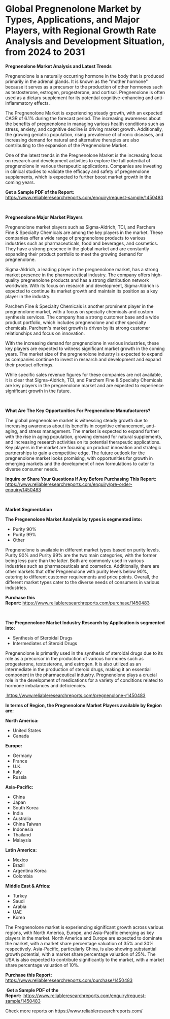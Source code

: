 <p><h1>Global Pregnenolone Market by Types, Applications, and Major Players, with Regional Growth Rate Analysis and Development Situation, from 2024 to 2031</h1></p><p><strong>Pregnenolone Market Analysis and Latest Trends</strong></p>
<p><p>Pregnenolone is a naturally occurring hormone in the body that is produced primarily in the adrenal glands. It is known as the "mother hormone" because it serves as a precursor to the production of other hormones such as testosterone, estrogen, progesterone, and cortisol. Pregnenolone is often used as a dietary supplement for its potential cognitive-enhancing and anti-inflammatory effects.</p><p>The Pregnenolone Market is experiencing steady growth, with an expected CAGR of 6.1% during the forecast period. The increasing awareness about the benefits of pregnenolone in managing various health conditions such as stress, anxiety, and cognitive decline is driving market growth. Additionally, the growing geriatric population, rising prevalence of chronic diseases, and increasing demand for natural and alternative therapies are also contributing to the expansion of the Pregnenolone Market.</p><p>One of the latest trends in the Pregnenolone Market is the increasing focus on research and development activities to explore the full potential of pregnenolone in various therapeutic applications. Companies are investing in clinical studies to validate the efficacy and safety of pregnenolone supplements, which is expected to further boost market growth in the coming years.</p></p>
<p><strong>Get a Sample PDF of the Report:&nbsp;</strong> <a href="https://www.reliableresearchreports.com/enquiry/request-sample/1450483">https://www.reliableresearchreports.com/enquiry/request-sample/1450483</a></p>
<p>&nbsp;</p>
<p><strong>Pregnenolone Major Market Players</strong></p>
<p><p>Pregnenolone market players such as Sigma-Aldrich, TCI, and Parchem Fine & Specialty Chemicals are among the key players in the market. These companies offer a wide range of pregnenolone products to various industries such as pharmaceuticals, food and beverages, and cosmetics. They have a strong presence in the global market and are constantly expanding their product portfolio to meet the growing demand for pregnenolone.</p><p>Sigma-Aldrich, a leading player in the pregnenolone market, has a strong market presence in the pharmaceutical industry. The company offers high-quality pregnenolone products and has a strong distribution network worldwide. With its focus on research and development, Sigma-Aldrich is expected to continue its market growth and maintain its position as a key player in the industry.</p><p>Parchem Fine & Specialty Chemicals is another prominent player in the pregnenolone market, with a focus on specialty chemicals and custom synthesis services. The company has a strong customer base and a wide product portfolio, which includes pregnenolone and other specialty chemicals. Parchem's market growth is driven by its strong customer relationships and focus on innovation.</p><p>With the increasing demand for pregnenolone in various industries, these key players are expected to witness significant market growth in the coming years. The market size of the pregnenolone industry is expected to expand as companies continue to invest in research and development and expand their product offerings.</p><p>While specific sales revenue figures for these companies are not available, it is clear that Sigma-Aldrich, TCI, and Parchem Fine & Specialty Chemicals are key players in the pregnenolone market and are expected to experience significant growth in the future.</p></p>
<p>&nbsp;</p>
<p><strong>What Are The Key Opportunities For Pregnenolone Manufacturers?</strong></p>
<p><p>The global pregnenolone market is witnessing steady growth due to increasing awareness about its benefits in cognitive enhancement, anti-aging, and stress management. The market is expected to expand further with the rise in aging population, growing demand for natural supplements, and increasing research activities on its potential therapeutic applications. Key players in the market are focusing on product innovation and strategic partnerships to gain a competitive edge. The future outlook for the pregnenolone market looks promising, with opportunities for growth in emerging markets and the development of new formulations to cater to diverse consumer needs.</p></p>
<p><strong>Inquire or Share Your Questions If Any Before Purchasing This Report:</strong> <a href="https://www.reliableresearchreports.com/enquiry/pre-order-enquiry/1450483">https://www.reliableresearchreports.com/enquiry/pre-order-enquiry/1450483</a></p>
<p>&nbsp;</p>
<p><strong>Market Segmentation</strong></p>
<p><strong>The Pregnenolone Market Analysis by types is segmented into:</strong></p>
<p><ul><li>Purity 90%</li><li>Purity 99%</li><li>Other</li></ul></p>
<p><p>Pregnenolone is available in different market types based on purity levels. Purity 90% and Purity 99% are the two main categories, with the former being less pure than the latter. Both are commonly used in various industries such as pharmaceuticals and cosmetics. Additionally, there are other markets that offer Pregnenolone with purity levels below 90%, catering to different customer requirements and price points. Overall, the different market types cater to the diverse needs of consumers in various industries.</p></p>
<p><strong>Purchase this Report:&nbsp;</strong><a href="https://www.reliableresearchreports.com/purchase/1450483">https://www.reliableresearchreports.com/purchase/1450483</a></p>
<p>&nbsp;</p>
<p><strong>The Pregnenolone Market Industry Research by Application is segmented into:</strong></p>
<p><ul><li>Synthesis of Steroidal Drugs</li><li>Intermediates of Steroid Drugs</li></ul></p>
<p><p>Pregnenolone is primarily used in the synthesis of steroidal drugs due to its role as a precursor in the production of various hormones such as progesterone, testosterone, and estrogen. It is also utilized as an intermediate in the production of steroid drugs, making it an essential component in the pharmaceutical industry. Pregnenolone plays a crucial role in the development of medications for a variety of conditions related to hormone imbalances and deficiencies.</p></p>
<p><a href="https://www.reliableresearchreports.com/pregnenolone-r1450483">&nbsp;https://www.reliableresearchreports.com/pregnenolone-r1450483</a></p>
<p><strong>In terms of Region, the Pregnenolone Market Players available by Region are:</strong></p>
<p>
    <p> <strong> North America: </strong>
        <ul>
            <li>United States</li>
            <li>Canada</li>
        </ul>
        </p> 
    <p> <strong> Europe: </strong>
        <ul>
            <li>Germany</li>
            <li>France</li>
            <li>U.K.</li>
            <li>Italy</li>
            <li>Russia</li>
        </ul>
        </p> 
    <p> <strong> Asia-Pacific: </strong>
        <ul>
            <li>China</li>
            <li>Japan</li>
            <li>South Korea</li>
            <li>India</li>
            <li>Australia</li>
            <li>China Taiwan</li>
            <li>Indonesia</li>
            <li>Thailand</li>
            <li>Malaysia</li>
        </ul>
        </p> 
    <p> <strong> Latin America: </strong>
        <ul>
            <li>Mexico</li>
            <li>Brazil</li>
            <li>Argentina Korea</li>
            <li>Colombia</li>
        </ul>
        </p> 
    <p> <strong> Middle East & Africa: </strong>
        <ul>
            <li>Turkey</li>
            <li>Saudi</li>
            <li>Arabia</li>
            <li>UAE</li>
            <li>Korea</li>
        </ul>
    </p>
    </p>
<p><p>The Pregnenolone market is experiencing significant growth across various regions, with North America, Europe, and Asia-Pacific emerging as key players in the market. North America and Europe are expected to dominate the market, with a market share percentage valuation of 35% and 30% respectively. Asia-Pacific, particularly China, is also showing substantial growth potential, with a market share percentage valuation of 25%. The USA is also expected to contribute significantly to the market, with a market share percentage valuation of 10%.</p></p>
<p><strong>Purchase this Report: </strong><a href="https://www.reliableresearchreports.com/purchase/1450483">https://www.reliableresearchreports.com/purchase/1450483</a></p>
<p>&nbsp;<strong>Get a Sample PDF of the Report:&nbsp;&nbsp;</strong><a href="https://www.reliableresearchreports.com/enquiry/request-sample/1450483">https://www.reliableresearchreports.com/enquiry/request-sample/1450483</a></p>
<p><strong></strong></p>
<p>Check more reports on https://www.reliableresearchreports.com/</p>